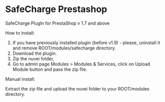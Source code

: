 # SafeCharge Prestashop
SafeCharge PlugIn for PrestaShop v 1.7 and above

How to install:

1. If you have previously installed plugin (before v1.9) - please, uninstall it and remove ROOT/modules/safecharge directory.
2. Download the plugin.
2. Zip the nuvei folder,
3. Go to admin page Modules > Modules & Services, click on Upload Module button and pass the zip file.

Manual install:

Extract the zip file and upload the nuvei folder to your ROOT/modules directory.

